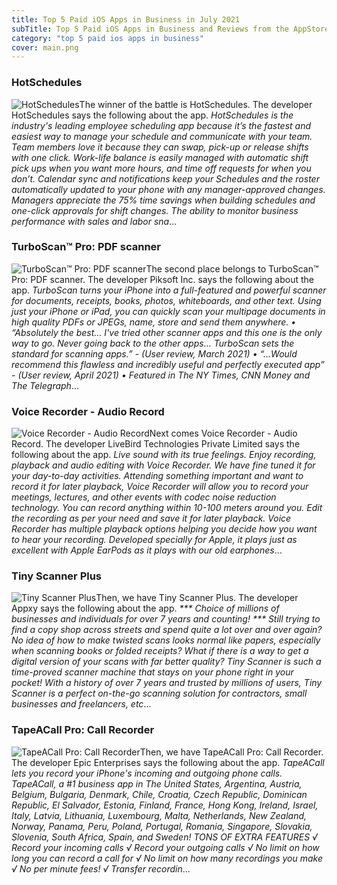 ```yaml
---
title: Top 5 Paid iOS Apps in Business in July 2021
subTitle: Top 5 Paid iOS Apps in Business and Reviews from the AppStore in July 2021.
category: "top 5 paid ios apps in business"
cover: main.png
---
```


### HotSchedules

![HotSchedules](https://is1-ssl.mzstatic.com/image/thumb/Purple115/v4/e5/b1/a0/e5b1a054-22cf-b07f-e648-ebd4d1de8dee/AppIcon-1x_U007emarketing-0-7-0-85-220.png/100x100bb.png)The winner of the battle is HotSchedules. The developer HotSchedules says the following about the app. _HotSchedules is the industry's leading employee scheduling app because it’s the fastest and easiest way to manage your schedule and communicate with your team.    Team members love it because they can swap, pick-up or release shifts with one click. Work-life balance is easily managed with automatic shift pick ups when you want more hours, and time off requests for when you don’t.  Calendar sync and notifications keep your Schedules and the roster automatically updated to your phone with any manager-approved changes.  Managers appreciate the 75% time savings when building schedules and one-click approvals for shift changes.  The ability to monitor business performance with sales and labor sna_...

### TurboScan™ Pro: PDF scanner

![TurboScan™ Pro: PDF scanner](https://is5-ssl.mzstatic.com/image/thumb/Purple125/v4/b2/ba/66/b2ba66a1-0232-4b8a-5803-567ea6bb0933/AppIcon-0-1x_U007emarketing-0-7-0-85-220.png/100x100bb.png)The second place belongs to TurboScan™ Pro: PDF scanner. The developer Piksoft Inc. says the following about the app. _TurboScan turns your iPhone into a full-featured and powerful scanner for documents, receipts, books, photos, whiteboards, and other text. Using just your iPhone or iPad, you can quickly scan your multipage documents in high quality PDFs or JPEGs, name, store and send them anywhere.  • “Absolutely the best... I've tried other scanner apps and this one is the only way to go. Never going back to the other apps… TurboScan sets the standard for scanning apps.” - (User review, March 2021)  • “…Would recommend this flawless and incredibly useful and perfectly executed app” - (User review, April 2021)  • Featured in The NY Times, CNN Money and The Telegraph_...

### Voice Recorder - Audio Record

![Voice Recorder - Audio Record](https://is1-ssl.mzstatic.com/image/thumb/Purple123/v4/6d/e8/b8/6de8b807-554c-c378-a583-9a4c6e16db7d/AppIcon-1-0-0-1x_U007emarketing-0-0-0-7-0-0-85-220.png/100x100bb.png)Next comes Voice Recorder - Audio Record. The developer LiveBird Technologies Private Limited says the following about the app. _Live sound with its true feelings. Enjoy recording, playback and audio editing with Voice Recorder. We have fine tuned it for your day-to-day activities. Attending something important and want to record it for later playback, Voice Recorder will allow you to record your meetings, lectures, and other events with codec noise reduction technology. You can record anything within 10-100 meters around you.  Edit the recording as per your need and save it for later playback. Voice Recorder has multiple playback options helping you decide how you want to hear your recording. Developed specially for Apple, it plays just as excellent with Apple EarPods as it plays with our old earphones_...

### Tiny Scanner Plus

![Tiny Scanner Plus](https://is2-ssl.mzstatic.com/image/thumb/Purple124/v4/fd/03/e9/fd03e909-669f-d5cc-c490-f25999e93889/AppIcon-0-0-1x_U007emarketing-0-0-0-7-0-0-sRGB-0-0-0-GLES2_U002c0-512MB-85-220-0-0.png/100x100bb.png)Then, we have Tiny Scanner Plus. The developer Appxy says the following about the app. _*** Choice of millions of businesses and individuals for over 7 years and counting! ***  Still trying to find a copy shop across streets and spend quite a lot over and over again? No idea of how to make twisted scans looks normal like papers, especially when scanning books or folded receipts? What if there is a way to get a digital version of your scans with far better quality?  Tiny Scanner is such a time-proved scanner machine that stays on your phone right in your pocket! With a history of over 7 years and trusted by millions of users, Tiny Scanner is a perfect on-the-go scanning solution for contractors, small businesses and freelancers, etc_...

### TapeACall Pro: Call Recorder

![TapeACall Pro: Call Recorder](https://is5-ssl.mzstatic.com/image/thumb/Purple115/v4/74/f4/68/74f46893-43e4-a5e7-60b1-dc28c92f75ee/AppIcon-0-0-1x_U007emarketing-0-0-0-2-0-0-sRGB-0-0-0-GLES2_U002c0-512MB-85-220-0-0.png/100x100bb.png)Then, we have TapeACall Pro: Call Recorder. The developer Epic Enterprises says the following about the app. _TapeACall lets you record your iPhone's incoming and outgoing phone calls.   TapeACall, a #1 business app in The United States, Argentina, Austria, Belgium, Bulgaria, Denmark, Chile, Croatia, Czech Republic, Dominican Republic, El Salvador, Estonia, Finland, France, Hong Kong, Ireland, Israel, Italy, Latvia, Lithuania, Luxembourg, Malta, Netherlands, New Zealand, Norway, Panama, Peru, Poland, Portugal, Romania, Singapore, Slovakia, Slovenia, South Africa, Spain, and Sweden!  TONS OF EXTRA FEATURES  √ Record your incoming calls  √ Record your outgoing calls  √ No limit on how long you can record a call for  √ No limit on how many recordings you make  √ No per minute fees!  √ Transfer recordin_...

